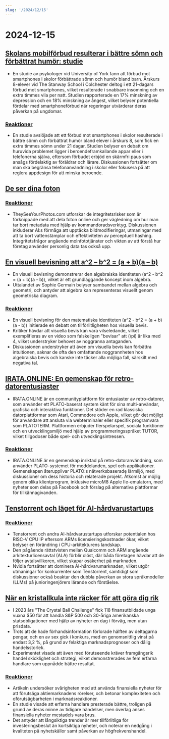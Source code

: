 ```yaml
---
slug: '/2024/12/15'
---
```


# 2024-12-15

## [Skolans mobilförbud resulterar i bättre sömn och förbättrat humör: studie](https://www.york.ac.uk/news-and-events/news/2024/research/school-smartphone-ban-better-sleep/)

- En studie av psykologer vid University of York fann att förbud mot smartphones i skolor förbättrade sömn och humör bland barn. Årskurs 8-elever vid The Stanway School i Colchester deltog i ett 21-dagars förbud mot smartphones, vilket resulterade i snabbare insomning och en extra timmes vila per natt. Studien rapporterade en 17% minskning av depression och en 18% minskning av ångest, vilket belyser potentiella fördelar med smartphoneförbud när regeringar utvärderar deras påverkan på ungdomar.

### [Reaktioner](https://news.ycombinator.com/item?id=42420352)

- En studie avslöjade att ett förbud mot smartphones i skolor resulterade i bättre sömn och förbättrat humör bland elever i årskurs 8, som fick en extra timmes sömn under 21 dagar. Studien belyser en debatt om huruvida problemet ligger i beroendeframkallande appar eller i telefonerna själva, eftersom förbudet erbjöd en skärmfri paus som ansågs fördelaktig av föräldrar och lärare. Diskussionen fortsätter om man ska begränsa telefonanvändning i skolor eller fokusera på att reglera appdesign för att minska beroende.

## [De ser dina foton](https://theyseeyourphotos.com/)

### [Reaktioner](https://news.ycombinator.com/item?id=42419469)

- TheySeeYourPhotos.com utforskar de integritetsrisker som är förknippade med att dela foton online och ger vägledning om hur man tar bort metadata med hjälp av kommandoradsverktyg. Diskussionen inkluderar AI:s förmåga att upptäcka bildmodifieringar, utmaningar med att ta bort vattenstämplar och effektiviteten av perceptuell hashing. Integritetsfrågor angående molnfototjänster och vikten av att förstå hur företag använder personlig data tas också upp.

## [En visuell bevisning att a^2 – b^2 = (a + b)(a – b)](https://www.futilitycloset.com/2024/12/15/tidy-2/)

- En visuell bevisning demonstrerar den algebraiska identiteten \(a^2 - b^2 = (a + b)(a - b)\), vilket är ett grundläggande koncept inom algebra.
- Uttalandet av Sophie Germain belyser sambandet mellan algebra och geometri, och antyder att algebra kan representeras visuellt genom geometriska diagram.

### [Reaktioner](https://news.ycombinator.com/item?id=42423409)

- En visuell bevisning för den matematiska identiteten \(a^2 - b^2 = (a + b)(a - b)\) initierade en debatt om tillförlitligheten hos visuella bevis.
- Kritiker hävdar att visuella bevis kan vara vilseledande, vilket exemplifieras av en video som falskeligen "bevisar" att \(\pi\) är lika med 4, vilket understryker behovet av noggranna antaganden.
- Diskussionen understryker att även om visuella bevis kan förbättra intuitionen, saknar de ofta den omfattande noggrannheten hos algebraiska bevis och kanske inte täcker alla möjliga fall, särskilt med negativa tal.

## [IRATA.ONLINE: En gemenskap för retro-datorentusiaster](https://irata.online/)

- IRATA.ONLINE är en communityplattform för entusiaster av retro-datorer, som använder ett PLATO-baserat system känt för sina multi-användar, grafiska och interaktiva funktioner. Det stöder en rad klassiska datorplattformar som Atari, Commodore och Apple, vilket gör det möjligt för användare att ansluta via webterminaler eller specifik programvara som PLATOTERM. Plattformen erbjuder flerspelarspel, sociala funktioner och en utvecklingsmiljö med hjälp av programmeringsspråket TUTOR, vilket tillgodoser både spel- och utvecklingsintressen.

### [Reaktioner](https://news.ycombinator.com/item?id=42418982)

- IRATA.ONLINE är en gemenskap inriktad på retro-datoranvändning, som använder PLATO-systemet för meddelanden, spel och applikationer. Gemenskapen återupplivar PLATO:s nätverksbaserade lärmiljö, med diskussioner om dess historia och relaterade projekt. Åtkomst är möjlig genom olika klientprogram, inklusive microM8 Apple IIe-emulatorn, med nyheter som delas på Facebook och förslag på alternativa plattformar för tillkännagivanden.

## [Tenstorrent och läget för AI-hårdvarustartups](https://irrationalanalysis.substack.com/p/tenstorrent-and-the-state-of-ai-hardware)

### [Reaktioner](https://news.ycombinator.com/item?id=42421157)

- Tenstorrent och andra AI-hårdvarustartups utforskar potentialen hos RISC-V CPU IP eftersom ARMs licensieringskostnader ökar, vilket belyser en förändring i CPU-arkitekturens landskap.
- Den pågående rättstvisten mellan Qualcomm och ARM angående arkitekturlicensavtal (ALA) förblir olöst, där båda företagen hävdar att de följer avtalsvillkoren, vilket skapar osäkerhet på marknaden.
- Nvidia fortsätter att dominera AI-hårdvarumarknaden, vilket utgör utmaningar för konkurrenter som Tenstorrent, samtidigt som diskussioner också beaktar den dubbla påverkan av stora språkmodeller (LLMs) på junioringenjörers lärande och förståelse.

## [När en kristallkula inte räcker för att göra dig rik](https://elmwealth.com/crystal-ball/)

- I 2023 års "The Crystal Ball Challenge" fick 118 finansutbildade unga vuxna $50 för att handla S&P 500 och 30-åriga amerikanska statsobligationer med hjälp av nyheter en dag i förväg, men utan prisdata.
- Trots att de hade förhandsinformation förlorade hälften av deltagarna pengar, och en av sex gick i konkurs, med en genomsnittlig vinst på endast 3,2 %, på grund av felaktiga marknadsprognoser och dålig handelsstorlek.
- Experimentet visade att även med förutseende kräver framgångsrik handel skicklighet och strategi, vilket demonstrerades av fem erfarna handlare som uppnådde bättre resultat.

### [Reaktioner](https://news.ycombinator.com/item?id=42422077)

- Artikeln undersöker svårigheten med att använda finansiella nyheter för att förutsäga aktiemarknadens rörelser, och betonar komplexiteten och oförutsägbarheten i marknadsreaktioner.
- En studie visade att erfarna handlare presterade bättre, troligen på grund av deras minne av tidigare händelser, men överlag anses finansiella nyheter mestadels vara brus.
- Det antyder att långsiktiga trender är mer tillförlitliga för investeringsbeslut än kortsiktiga nyheter, och noterar en nedgång i kvaliteten på nyhetskällor samt påverkan av högfrekvenshandel.

<head>
  <meta property="og:title" content="Skolans mobilförbud resulterar i bättre sömn och förbättrat humör: studie" />
  <meta property="og:type" content="website" />
  <meta property="og:image" content="https://og.cho.sh/api/og/?title=Skolans%20mobilf%C3%B6rbud%20resulterar%20i%20b%C3%A4ttre%20s%C3%B6mn%20och%20f%C3%B6rb%C3%A4ttrat%20hum%C3%B6r%3A%20studie&subheading=s%C3%B6ndag%2015%20december%202024%3A%20Sammanfattning%20av%20Hacker%20News" />
</head>
